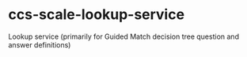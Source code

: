 # ccs-scale-lookup-service
Lookup service (primarily for Guided Match decision tree question and answer definitions)
